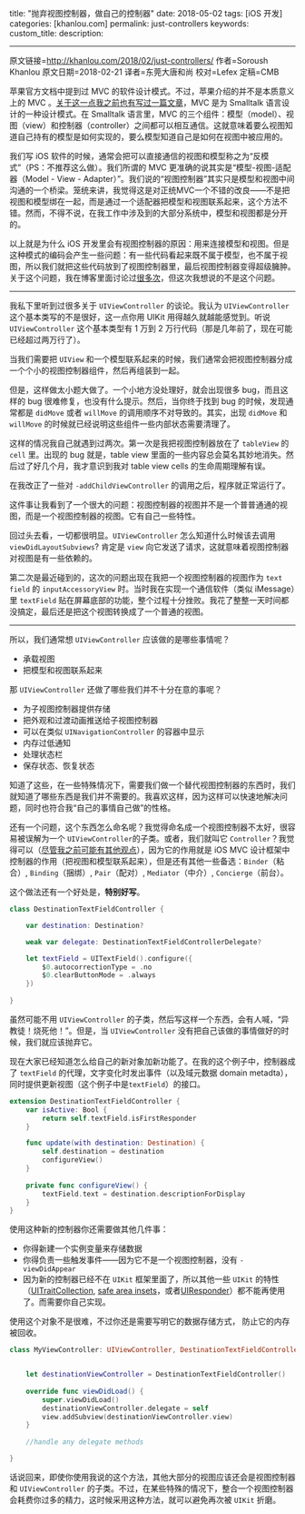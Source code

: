 title: "抛弃视图控制器，做自己的控制器"
date: 2018-05-02
tags: [iOS 开发]
categories: [khanlou.com]
permalink: just-controllers
keywords: 
custom_title: 
description: 

---
原文链接=http://khanlou.com/2018/02/just-controllers/
作者=Soroush Khanlou
原文日期=2018-02-21
译者=东莞大唐和尚
校对=Lefex
定稿=CMB

<!--此处开始正文-->

苹果官方文档中提到过 MVC 的软件设计模式。不过，苹果介绍的并不是本质意义上的 MVC 。[关于这一点我之前也有写过一篇文章](http://khanlou.com/2014/03/model-view-whatever/)，MVC 是为 Smalltalk 语言设计的一种设计模式。在 Smalltalk 语言里，MVC 的三个组件：模型（model）、视图（view）和控制器（controller）之间都可以相互通信。这就意味着要么视图知道自己持有的模型是如何实现的，要么模型知道自己是如何在视图中被应用的。

我们写 iOS 软件的时候，通常会把可以直接通信的视图和模型称之为“反模式”（PS：不推荐这么做）。我们所谓的 MVC 更准确的说其实是“模型-视图-适配器（Model - View - Adapter）”。我们说的“视图控制器”其实只是模型和视图中间沟通的一个桥梁。笼统来讲，我觉得这是对正统MVC一个不错的改良——不是把视图和模型绑在一起，而是通过一个适配器把模型和视图联系起来，这个方法不错。然而，不得不说，在我工作中涉及到的大部分系统中，模型和视图都是分开的。

以上就是为什么 iOS 开发里会有视图控制器的原因：用来连接模型和视图。但是这种模式的编码会产生一些问题：有一些代码看起来既不属于模型，也不属于视图，所以我们就把这些代码放到了视图控制器里，最后视图控制器变得超级臃肿。关于这个问题，我在博客里面讨论过[很多次](http://khanlou.com/2015/10/coordinators-redux/)，但这次我想说的不是这个问题。

<!--more-->

---

我私下里听到过很多关于 `UIViewController` 的谈论。我认为 `UIViewController` 这个基本类写的不是很好，这一点你用 UIKit 用得越久就越能感觉到。听说 `UIViewController` 这个基本类型有 1 万到 2 万行代码（那是几年前了，现在可能已经超过两万行了）。

当我们需要把 `UIView` 和一个模型联系起来的时候，我们通常会把视图控制器分成一个个小的视图控制器组件，然后再组装到一起。

但是，这样做太小题大做了。一个小地方没处理好，就会出现很多 bug，而且这样的 bug 很难修复，也没有什么提示。然后，当你终于找到 bug 的时候，发现通常都是 `didMove` 或者 `willMove` 的调用顺序不对导致的。其实，出现 `didMove` 和 `willMove` 的时候就已经说明这些组件一些内部状态需要清理了。

这样的情况我自己就遇到过两次。第一次是我把视图控制器放在了 `tableView` 的 `cell` 里。出现的 bug 就是，table view 里面的一些内容总会莫名其妙地消失。然后过了好几个月，我才意识到我对 table view cells 的生命周期理解有误。

在我改正了一些对 `-addChildViewController` 的调用之后，程序就正常运行了。

这件事让我看到了一个很大的问题：视图控制器的视图并不是一个普普通通的视图，而是一个视图控制器的视图。它有自己一些特性。

回过头去看，一切都很明显。`UIViewController` 怎么知道什么时候该去调用 `viewDidLayoutSubviews`? 肯定是 `view` 向它发送了请求，这就意味着视图控制器对视图是有一些依赖的。

第二次是最近碰到的，这次的问题出现在我把一个视图控制器的视图作为 `text field` 的 `inputAccessoryView` 时。当时我在实现一个通信软件（类似  iMessage）里 `textField` 贴在屏幕底部的功能，整个过程十分挫败。我花了整整一天时间都没搞定，最后还是把这个视图转换成了一个普通的视图。

---

所以，我们通常想 `UIViewController` 应该做的是哪些事情呢？

- 承载视图
- 把模型和视图联系起来

那 `UIViewController` 还做了哪些我们并不十分在意的事呢？

- 为子视图控制器提供存储
- 把外观和过渡动画推送给子视图控制器
- 可以在类似 `UINavigationController` 的容器中显示
- 内存过低通知
- 处理状态栏
- 保存状态、恢复状态

知道了这些，在一些特殊情况下，需要我们做一个替代视图控制器的东西时，我们就知道了哪些东西是我们并不需要的。我喜欢这样，因为这样可以快速地解决问题，同时也符合我“自己的事情自己做”的性格。

还有一个问题，这个东西怎么命名呢？我觉得命名成一个视图控制器不太好，很容易被误解为一个 `UIViewController`的子类。或者，我们就叫它 `Controller`？我觉得可以（[尽管我之前可能有其他观点](http://khanlou.com/2014/11/a-controller-by-any-other-name/)），因为它的作用就是 iOS MVC 设计框架中控制器的作用（把视图和模型联系起来），但是还有其他一些备选：`Binder`（粘合）, `Binding`（捆绑）, `Pair`（配对）, `Mediator`（中介）, `Concierge`（前台）。

这个做法还有一个好处是，**特别好写**。

```swift
class DestinationTextFieldController {

    var destination: Destination?

    weak var delegate: DestinationTextFieldControllerDelegate?

    let textField = UITextField().configure({
        $0.autocorrectionType = .no
        $0.clearButtonMode = .always
    })
    
}
```

虽然可能不用 `UIViewController` 的子类，然后写这样一个东西，会有人喊，“异教徒！烧死他！”。但是，当 `UIViewController` 没有把自己该做的事情做好的时候，我们就应该抛弃它。

现在大家已经知道怎么给自己的新对象加新功能了。在我的这个例子中，控制器成了 `textField` 的代理，文字变化时发出事件（以及域元数据 domain metadta），同时提供更新视图（这个例子中是`textField`）的接口。

```swift
extension DestinationTextFieldController {
	var isActive: Bool {
		return self.textField.isFirstResponder
	}

	func update(with destination: Destination) {
		self.destination = destination
		configureView()
	}
	
	private func configureView() {
		textField.text = destination.descriptionForDisplay
	}
}
```

使用这种新的控制器你还需要做其他几件事：

- 你得新建一个实例变量来存储数据
- 你得负责一些触发事件——因为它不是一个视图控制器，没有 `-viewDidAppear`
- 因为新的控制器已经不在 `UIKit` 框架里面了，所以其他一些 `UIKit` 的特性（[UITraitCollection](https://developer.apple.com/documentation/uikit/uitraitcollection), [safe area insets](https://developer.apple.com/documentation/uikit/uiview/positioning_content_relative_to_the_safe_area)，或者[UIResponder](https://developer.apple.com/documentation/uikit/uiresponder)）都不能再使用了。而需要你自己实现。

使用这个对象不是很难，不过你还是需要写明它的数据存储方式， 防止它的内存被回收。

```swift
class MyViewController: UIViewController, DestinationTextFieldControllerDelegate {


	let destinationViewController = DestinationTextFieldController()
	
	override func viewDidLoad() {
		super.viewDidLoad()
		destinationViewController.delegate = self
		view.addSubview(destinationViewController.view)
	}
	
	//handle any delegate methods

}
```

话说回来，即使你使用我说的这个方法，其他大部分的视图应该还会是视图控制器和 `UIViewController` 的子类。不过，在某些特殊的情况下，整合一个视图控制器会耗费你过多的精力，这时候采用这种方法，就可以避免再次被 `UIKit` 折磨。
